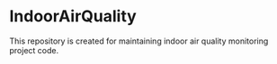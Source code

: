 # IndoorAirQuality
This repository is created for maintaining indoor air quality monitoring project code.
